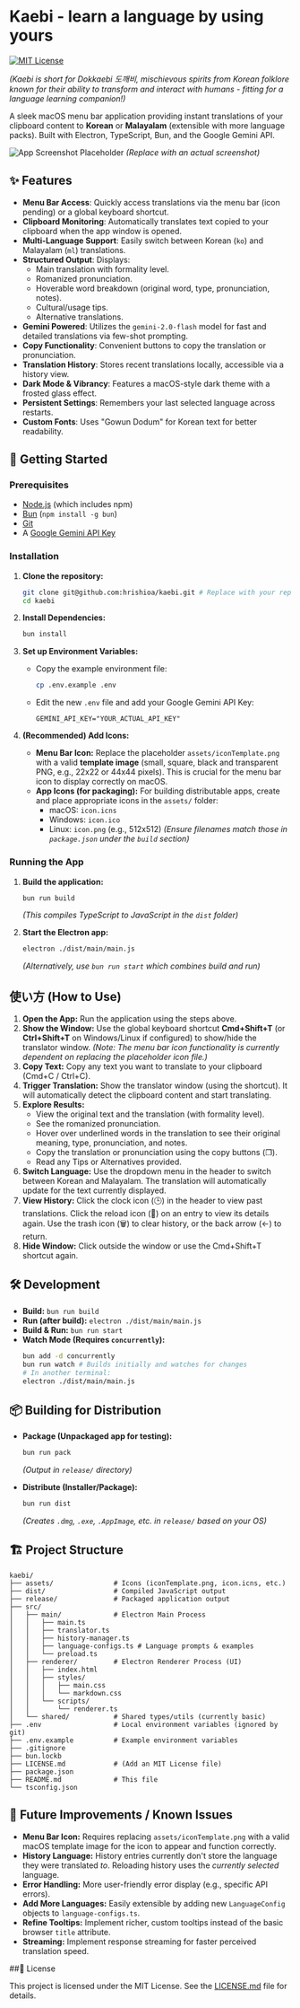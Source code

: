 # Kaebi - learn a language by using yours

[![MIT License](https://img.shields.io/badge/License-MIT-green.svg)](LICENSE.md)

_(Kaebi is short for Dokkaebi 도깨비, mischievous spirits from Korean folklore known for their ability to transform and interact with humans - fitting for a language learning companion!)_

A sleek macOS menu bar application providing instant translations of your clipboard content to **Korean** or **Malayalam** (extensible with more language packs). Built with Electron, TypeScript, Bun, and the Google Gemini API.

![App Screenshot Placeholder](assets/screenshot_placeholder.png)
_(Replace with an actual screenshot)_

## ✨ Features

- **Menu Bar Access**: Quickly access translations via the menu bar (icon pending) or a global keyboard shortcut.
- **Clipboard Monitoring**: Automatically translates text copied to your clipboard when the app window is opened.
- **Multi-Language Support**: Easily switch between Korean (`ko`) and Malayalam (`ml`) translations.
- **Structured Output**: Displays:
  - Main translation with formality level.
  - Romanized pronunciation.
  - Hoverable word breakdown (original word, type, pronunciation, notes).
  - Cultural/usage tips.
  - Alternative translations.
- **Gemini Powered**: Utilizes the `gemini-2.0-flash` model for fast and detailed translations via few-shot prompting.
- **Copy Functionality**: Convenient buttons to copy the translation or pronunciation.
- **Translation History**: Stores recent translations locally, accessible via a history view.
- **Dark Mode & Vibrancy**: Features a macOS-style dark theme with a frosted glass effect.
- **Persistent Settings**: Remembers your last selected language across restarts.
- **Custom Fonts**: Uses "Gowun Dodum" for Korean text for better readability.

## 🚀 Getting Started

### Prerequisites

- [Node.js](https://nodejs.org/) (which includes npm)
- [Bun](https://bun.sh/) (`npm install -g bun`)
- [Git](https://git-scm.com/)
- A [Google Gemini API Key](https://aistudio.google.com/app/apikey)

### Installation

1.  **Clone the repository:**

    ```bash
    git clone git@github.com:hrishioa/kaebi.git # Replace with your repo URL
    cd kaebi
    ```

2.  **Install Dependencies:**

    ```bash
    bun install
    ```

3.  **Set up Environment Variables:**

    - Copy the example environment file:
      ```bash
      cp .env.example .env
      ```
    - Edit the new `.env` file and add your Google Gemini API Key:
      ```
      GEMINI_API_KEY="YOUR_ACTUAL_API_KEY"
      ```

4.  **(Recommended) Add Icons:**
    - **Menu Bar Icon:** Replace the placeholder `assets/iconTemplate.png` with a valid **template image** (small, square, black and transparent PNG, e.g., 22x22 or 44x44 pixels). This is crucial for the menu bar icon to display correctly on macOS.
    - **App Icons (for packaging):** For building distributable apps, create and place appropriate icons in the `assets/` folder:
      - macOS: `icon.icns`
      - Windows: `icon.ico`
      - Linux: `icon.png` (e.g., 512x512)
        _(Ensure filenames match those in `package.json` under the `build` section)_

### Running the App

1.  **Build the application:**

    ```bash
    bun run build
    ```

    _(This compiles TypeScript to JavaScript in the `dist` folder)_

2.  **Start the Electron app:**
    ```bash
    electron ./dist/main/main.js
    ```
    _(Alternatively, use `bun run start` which combines build and run)_

## 使い方 (How to Use)

1.  **Open the App:** Run the application using the steps above.
2.  **Show the Window:** Use the global keyboard shortcut **Cmd+Shift+T** (or **Ctrl+Shift+T** on Windows/Linux if configured) to show/hide the translator window. _(Note: The menu bar icon functionality is currently dependent on replacing the placeholder icon file.)_
3.  **Copy Text:** Copy any text you want to translate to your clipboard (Cmd+C / Ctrl+C).
4.  **Trigger Translation:** Show the translator window (using the shortcut). It will automatically detect the clipboard content and start translating.
5.  **Explore Results:**
    - View the original text and the translation (with formality level).
    - See the romanized pronunciation.
    - Hover over underlined words in the translation to see their original meaning, type, pronunciation, and notes.
    - Copy the translation or pronunciation using the copy buttons (❐).
    - Read any Tips or Alternatives provided.
6.  **Switch Language:** Use the dropdown menu in the header to switch between Korean and Malayalam. The translation will automatically update for the text currently displayed.
7.  **View History:** Click the clock icon (🕒) in the header to view past translations. Click the reload icon (🔄) on an entry to view its details again. Use the trash icon (🗑️) to clear history, or the back arrow (←) to return.
8.  **Hide Window:** Click outside the window or use the Cmd+Shift+T shortcut again.

## 🛠️ Development

- **Build:** `bun run build`
- **Run (after build):** `electron ./dist/main/main.js`
- **Build & Run:** `bun run start`
- **Watch Mode (Requires `concurrently`):**
  ```bash
  bun add -d concurrently
  bun run watch # Builds initially and watches for changes
  # In another terminal:
  electron ./dist/main/main.js
  ```

## 📦 Building for Distribution

- **Package (Unpackaged app for testing):**

  ```bash
  bun run pack
  ```

  _(Output in `release/` directory)_

- **Distribute (Installer/Package):**
  ```bash
  bun run dist
  ```
  _(Creates `.dmg`, `.exe`, `.AppImage`, etc. in `release/` based on your OS)_

## 🏗️ Project Structure

```
kaebi/
├── assets/               # Icons (iconTemplate.png, icon.icns, etc.)
├── dist/                 # Compiled JavaScript output
├── release/              # Packaged application output
├── src/
│   ├── main/             # Electron Main Process
│   │   ├── main.ts
│   │   ├── translator.ts
│   │   ├── history-manager.ts
│   │   ├── language-configs.ts # Language prompts & examples
│   │   └── preload.ts
│   ├── renderer/         # Electron Renderer Process (UI)
│   │   ├── index.html
│   │   ├── styles/
│   │   │   ├── main.css
│   │   │   └── markdown.css
│   │   └── scripts/
│   │       └── renderer.ts
│   └── shared/           # Shared types/utils (currently basic)
├── .env                  # Local environment variables (ignored by git)
├── .env.example          # Example environment variables
├── .gitignore
├── bun.lockb
├── LICENSE.md            # (Add an MIT License file)
├── package.json
├── README.md             # This file
└── tsconfig.json
```

## 🔮 Future Improvements / Known Issues

- **Menu Bar Icon:** Requires replacing `assets/iconTemplate.png` with a valid macOS template image for the icon to appear and function correctly.
- **History Language:** History entries currently don't store the language they were translated _to_. Reloading history uses the _currently selected_ language.
- **Error Handling:** More user-friendly error display (e.g., specific API errors).
- **Add More Languages:** Easily extensible by adding new `LanguageConfig` objects to `language-configs.ts`.
- **Refine Tooltips:** Implement richer, custom tooltips instead of the basic browser `title` attribute.
- **Streaming:** Implement response streaming for faster perceived translation speed.

##📄 License

This project is licensed under the MIT License. See the [LICENSE.md](LICENSE.md) file for details.
